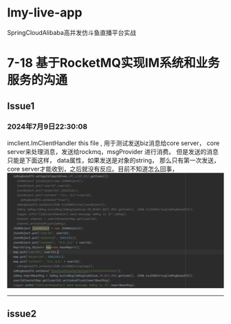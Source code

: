 # lmy-live-app
SpringCloudAlibaba高并发仿斗鱼直播平台实战


# 7-18 基于RocketMQ实现IM系统和业务服务的沟通
## Issue1 
### 2024年7月9日22:30:08
imclient.ImClientHandler
this file ,  用于测试发送biz消息给core server， core server来处理消息，发送给rockmq，msgProvider 进行消费。
但是发送的消息只能是下面这样， data属性，如果发送是对象的string， 那么只有第一次发送，core server才能收到，之后就没有反应。目前不知道怎么回事，
![img.png](img.png)
*** 
## issue2
